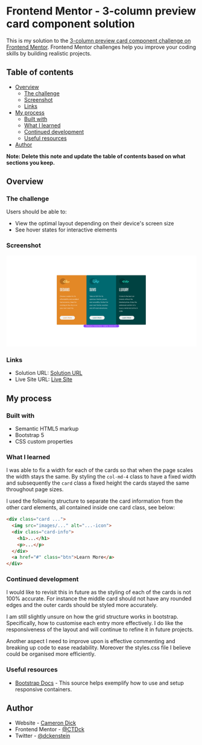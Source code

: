 # Frontend Mentor - 3-column preview card component solution

This is my solution to the [3-column preview card component challenge on Frontend Mentor](https://www.frontendmentor.io/challenges/3column-preview-card-component-pH92eAR2-). Frontend Mentor challenges help you improve your coding skills by building realistic projects.

## Table of contents

- [Overview](#overview)
  - [The challenge](#the-challenge)
  - [Screenshot](#screenshot)
  - [Links](#links)
- [My process](#my-process)
  - [Built with](#built-with)
  - [What I learned](#what-i-learned)
  - [Continued development](#continued-development)
  - [Useful resources](#useful-resources)
- [Author](#author)

**Note: Delete this note and update the table of contents based on what sections you keep.**

## Overview

### The challenge

Users should be able to:

- View the optimal layout depending on their device's screen size
- See hover states for interactive elements

### Screenshot

![](./screenshot.png)

### Links

- Solution URL: [Solution URL](https://your-solution-url.com)
- Live Site URL: [Live Site](https://ctdck.github.io/3-column-preview-card-component/)

## My process

### Built with

- Semantic HTML5 markup
- Bootstrap 5
- CSS custom properties

### What I learned

I was able to fix a width for each of the cards so that when the page scales the width stays the same. By styling the `col-md-4` class to have a fixed width and subsequently the `card` class a fixed height the cards stayed the same throughout page sizes.

I used the following structure to separate the card information from the other card elements, all contained inside one card class, see below:

```html
<div class="card ...">
  <img src="images/..." alt="...-icon">
  <div class="card-info">
    <h1>...</h1>
    <p>...</p>
  </div>
  <a href="#" class="btn">Learn More</a>
</div>
```

### Continued development

I would like to revisit this in future as the styling of each of the cards is not 100% accurate. For instance the middle card should not have any rounded edges and the outer cards should be styled more accurately.

I am still slightly unsure on how the grid structure works in bootstrap. Specifically, how to customise each entry more effectively. I do like the responsiveness of the layout and will continue to refine it in future projects.

Another aspect I need to improve upon is effective commenting and breaking up code to ease readability. Moreover the styles.css file I believe could be organised more efficiently.

### Useful resources

- [Bootstrap Docs](https://getbootstrap.com/docs/5.0/layout/grid/) - This source helps exemplify how to use and setup responsive containers.

## Author

- Website - [Cameron Dick](https://ctdck.github.io/CurriculumVitae/)
- Frontend Mentor - [@CTDck](https://www.frontendmentor.io/profile/CTDck)
- Twitter - [@dckenstein](https://www.twitter.com/dckenstein)
